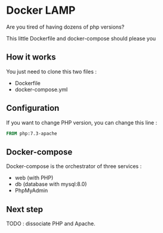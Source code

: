 # Docker LAMP

Are you tired of having dozens of php versions?

This little Dockerfile and docker-compose should please you

## How it works

You just need to clone this two files :

- Dockerfile
- docker-compose.yml

## Configuration

If you want to change PHP version, you can change this line :

```dockerfile
FROM php:7.3-apache
```

## Docker-compose

Docker-compose is the orchestrator of three services :

- web (with PHP)
- db (database with mysql:8.0)
- PhpMyAdmin 

## Next step

TODO : dissociate PHP and Apache.
